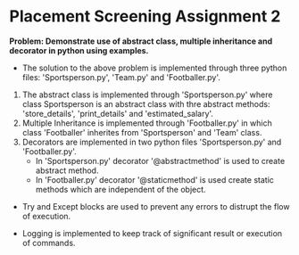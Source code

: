 # Placement Screening Assignment 2

**Problem: Demonstrate use of abstract class, multiple inheritance and decorator in python using examples.**

* The solution to the above problem is implemented through three python files: 'Sportsperson.py', 'Team.py' and 'Footballer.py'.
1. The abstract class is implemented through 'Sportsperson.py' where class Sportsperson is an abstract class with thre abstract methods: 'store_details', 'print_details' and 'estimated_salary'.
2. Multiple Inheritance is implemented through 'Footballer.py' in which class 'Footballer' inherites from 'Sportsperson' and 'Team' class.
3. Decorators are implemented in two python files 'Sportsperson.py' and 'Footballer.py'. 
    * In 'Sportsperson.py' decorator '@abstractmethod' is used to create abstract method. 
    * In 'Footballer.py' decorator '@staticmethod' is used create static methods which are independent of the object.

* Try and Except blocks are used to prevent any errors to distrupt the flow of execution.

* Logging is implemented to keep track of significant result or execution of commands.